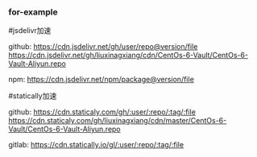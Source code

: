 ### for-example

#jsdelivr加速

github:
https://cdn.jsdelivr.net/gh/user/repo@version/file
https://cdn.jsdelivr.net/gh/liuxinagxiang/cdn/CentOs-6-Vault/CentOs-6-Vault-Aliyun.repo

npm:
https://cdn.jsdelivr.net/npm/package@version/file

#statically加速

github:
https://cdn.staticaly.com/gh/:user/:repo/:tag/:file
https://cdn.staticaly.com/gh/liuxinagxiang/cdn/master/CentOs-6-Vault/CentOs-6-Vault-Aliyun.repo

gitlab:
https://cdn.statically.io/gl/:user/:repo/:tag/:file

